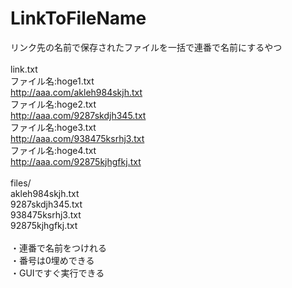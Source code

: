 # LinkToFileName
リンク先の名前で保存されたファイルを一括で連番で名前にするやつ<br>
<br>
link.txt<br>
ファイル名:hoge1.txt<br>
http://aaa.com/akleh984skjh.txt<br>
ファイル名:hoge2.txt<br>
http://aaa.com/9287skdjh345.txt<br>
ファイル名:hoge3.txt<br>
http://aaa.com/938475ksrhj3.txt<br>
ファイル名:hoge4.txt<br>
http://aaa.com/92875kjhgfkj.txt<br>
<br>
files/<br>
akleh984skjh.txt<br>
9287skdjh345.txt<br>
938475ksrhj3.txt<br>
92875kjhgfkj.txt<br>
<br>
・連番で名前をつけれる<br>
・番号は0埋めできる<br>
・GUIですぐ実行できる<br>
